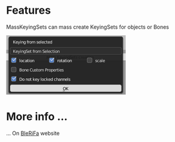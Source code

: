 # Features

MassKeyingSets can mass create KeyingSets for objects or Bones  

![MassKeyingSets](doc/popup_bones.png)

# More info ...
... On [BleRiFa](http://blerifa.com/tools/MassKeyingSets/) website
